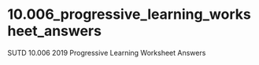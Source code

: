 # 10.006_progressive_learning_worksheet_answers
SUTD 10.006 2019 Progressive Learning Worksheet Answers
